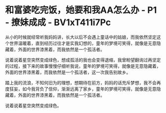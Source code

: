 # 和富婆吃完饭，她要和我AA怎么办 - P1 - 撩妹成成 - BV1xT411i7Pc

从小的时候就经常听我妈妈讲，长大以后不会遇上童话中的姑娘，而我依然坚定这个世界温暖着，直到经历过往才是实我幻想的，童年的梦境可笑得，就像是无意隐藏着，外面的世界漆黑着，而我依然是一个孤活者。

说着说着星空突然变成绿色，想成孤活的我也会变得退缩，我曾盼望翻询过再坚定的过程，接下来的故事慢慢仔细听我说，童年的梦境可笑得，就像是无意隐藏着，外面的世界漆黑着，而我依然是一个孤活者，这一次我告别故乡。

踏上我的流浪，不知何旧为的理想，想期待在前方，妈妈的话充斥梦想，我不会再度狂妄，如今我背负了信仰，渐渐远离了家乡，童年的梦境可笑得，就像是无意隐藏着，外面的世界漆黑着，而我依然是一个孤活者。

说着说着星空突然变成绿色。